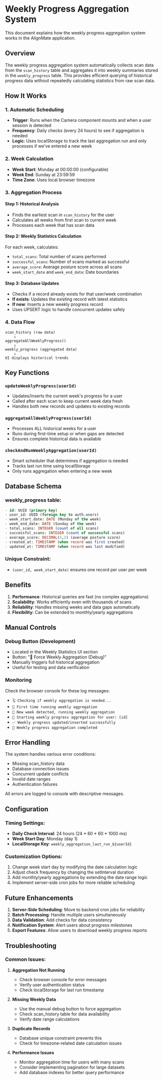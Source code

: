 # Weekly Progress Aggregation System

This document explains how the weekly progress aggregation system works in the AlignMate application.

## Overview

The weekly progress aggregation system automatically collects scan data from the `scan_history` table and aggregates it into weekly summaries stored in the `weekly_progress` table. This provides efficient querying of historical progress data without repeatedly calculating statistics from raw scan data.

## How It Works

### 1. **Automatic Scheduling**
- **Trigger**: Runs when the Camera component mounts and when a user session is detected
- **Frequency**: Daily checks (every 24 hours) to see if aggregation is needed
- **Logic**: Uses localStorage to track the last aggregation run and only processes if we've entered a new week

### 2. **Week Calculation**
- **Week Start**: Monday at 00:00:00 (configurable)
- **Week End**: Sunday at 23:59:59
- **Time Zone**: Uses local browser timezone

### 3. **Aggregation Process**

#### Step 1: Historical Analysis
- Finds the earliest scan in `scan_history` for the user
- Calculates all weeks from first scan to current week
- Processes each week that has scan data

#### Step 2: Weekly Statistics Calculation
For each week, calculates:
- `total_scans`: Total number of scans performed
- `successful_scans`: Number of scans marked as successful
- `average_score`: Average posture score across all scans
- `week_start_date` and `week_end_date`: Date boundaries

#### Step 3: Database Updates
- Checks if a record already exists for that user/week combination
- **If exists**: Updates the existing record with latest statistics
- **If new**: Inserts a new weekly progress record
- Uses UPSERT logic to handle concurrent updates safely

### 4. **Data Flow**

```
scan_history (raw data) 
    ↓
aggregateAllWeeklyProgress() 
    ↓
weekly_progress (aggregated data)
    ↓
UI displays historical trends
```

## Key Functions

### `updateWeeklyProgress(userId)`
- Updates/inserts the current week's progress for a user
- Called after each scan to keep current week data fresh
- Handles both new records and updates to existing records

### `aggregateAllWeeklyProgress(userId)`
- Processes ALL historical weeks for a user
- Runs during first-time setup or when gaps are detected
- Ensures complete historical data is available

### `checkAndRunWeeklyAggregation(userId)`
- Smart scheduler that determines if aggregation is needed
- Tracks last run time using localStorage
- Only runs aggregation when entering a new week

## Database Schema

### weekly_progress table:
```sql
- id: UUID (primary key)
- user_id: UUID (foreign key to auth.users)
- week_start_date: DATE (Monday of the week)
- week_end_date: DATE (Sunday of the week)
- total_scans: INTEGER (count of all scans)
- successful_scans: INTEGER (count of successful scans)
- average_score: DECIMAL(5,2) (average posture score)
- created_at: TIMESTAMP (when record was first created)
- updated_at: TIMESTAMP (when record was last modified)
```

### Unique Constraint:
- `(user_id, week_start_date)` ensures one record per user per week

## Benefits

1. **Performance**: Historical queries are fast (no complex aggregations)
2. **Scalability**: Works efficiently even with thousands of scans
3. **Reliability**: Handles missing weeks and data gaps automatically
4. **Flexibility**: Can be extended to monthly/yearly aggregations

## Manual Controls

### Debug Button (Development)
- Located in the Weekly Statistics UI section
- Button: "🔧 Force Weekly Aggregation (Debug)"
- Manually triggers full historical aggregation
- Useful for testing and data verification

### Monitoring
Check the browser console for these log messages:
- `🗓️ Checking if weekly aggregation is needed...`
- `📅 First time running weekly aggregation`
- `📅 New week detected, running weekly aggregation`
- `🔄 Starting weekly progress aggregation for user: [id]`
- `✅ Weekly progress updated/inserted successfully`
- `🎉 Weekly progress aggregation completed`

## Error Handling

The system handles various error conditions:
- Missing scan_history data
- Database connection issues
- Concurrent update conflicts
- Invalid date ranges
- Authentication failures

All errors are logged to console with descriptive messages.

## Configuration

### Timing Settings:
- **Daily Check Interval**: 24 hours (24 * 60 * 60 * 1000 ms)
- **Week Start Day**: Monday (day 1)
- **LocalStorage Key**: `weekly_aggregation_last_run_${userId}`

### Customization Options:
1. Change week start day by modifying the date calculation logic
2. Adjust check frequency by changing the setInterval duration  
3. Add monthly/yearly aggregations by extending the date range logic
4. Implement server-side cron jobs for more reliable scheduling

## Future Enhancements

1. **Server-Side Scheduling**: Move to backend cron jobs for reliability
2. **Batch Processing**: Handle multiple users simultaneously
3. **Data Validation**: Add checks for data consistency
4. **Notification System**: Alert users about progress milestones
5. **Export Features**: Allow users to download weekly progress reports

## Troubleshooting

### Common Issues:

1. **Aggregation Not Running**
   - Check browser console for error messages
   - Verify user authentication status
   - Check localStorage for last run timestamp

2. **Missing Weekly Data**
   - Use the manual debug button to force aggregation
   - Check scan_history table for data availability
   - Verify date range calculations

3. **Duplicate Records**
   - Database unique constraint prevents this
   - Check for timezone-related date calculation issues

4. **Performance Issues**
   - Monitor aggregation time for users with many scans
   - Consider implementing pagination for large datasets
   - Add database indexes for better query performance